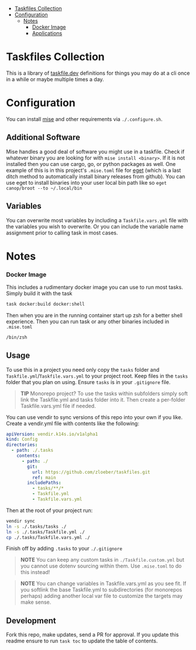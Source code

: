<!---toc start-->

- [Taskfiles Collection](#taskfiles-collection)
- [Configuration](#configuration)
  - [Notes](#notes)
    - [Docker Image](#docker-image)
    - [Applications](#applications)

<!---toc end-->

# Taskfiles Collection

This is a library of [taskfile.dev](https://taskfile.dev) definitions for things you may do at a cli once in a while or maybe multiple times a day.

# Configuration

You can install [mise](https://mise.jdx.dev) and other requirements via `./.configure.sh`.

## Additional Software

Mise handles a good deal of software you might use in a taskfile. Check if whatever binary you are looking for with `mise install <binary>`. If it is not installed then you can use cargo, go, or python packages as well. One example of this is in this project's `.mise.toml` file for [eget](https://github.com/zyedidia/eget) (which is a last ditch method to automatically install binary releases from github). You can use eget to install binaries into your user local bin path like so `eget canop/broot --to ~/.local/bin`

## Variables

You can overwrite most variables by including a `Taskfile.vars.yml` file with the variables you wish to overwrite. Or you can include the variable name assignment prior to calling task in most cases.

# Notes

### Docker Image

This includes a rudimentary docker image you can use to run most tasks. Simply build it with the task

```bash
task docker:build docker:shell
```

Then when you are in the running container start up zsh for a better shell experience. Then you can run task or any other binaries included in `.mise.toml`

```bash
/bin/zsh
```

## Usage

To use this in a project you need only copy the `tasks` folder and `Taskfile.yml`/`Taskfile.vars.yml` to your project root. Keep files in the `tasks` folder that you plan on using. Ensure `tasks` is in your `.gitignore` file.

> **TIP** Monorepo project? To use the tasks within subfolders simply soft link the Taskfile.yml and tasks folder into it. Then create a per-folder Taskfile.vars.yml file if needed.

You can use vendir to sync versions of this repo into your own if you like. Create a vendir.yml file with contents like the following:

```yaml
apiVersion: vendir.k14s.io/v1alpha1
kind: Config
directories:
  - path: ./.tasks
    contents:
      - path: ./
        git:
          url: https://github.com/zloeber/taskfiles.git
          ref: main
        includePaths:
          - tasks/**/*
          - Taskfile.yml
          - Taskfile.vars.yml
```

Then at the root of your project run:

```bash
vendir sync
ln -s ./.tasks/tasks ./
ln -s ./.tasks/Taskfile.yml ./
cp ./.tasks/Taskfile.vars.yml ./
```

Finish off by adding `.tasks` to your `./.gitignore`

> **NOTE** You can keep any custom tasks in `./Taskfile.custom.yml` but you cannot use dotenv sourcing within them. Use `.mise.toml` to do this instead!

> **NOTE** You can change variables in Taskfile.vars.yml as you see fit. If you softlink the base Taskfile.yml to subdirectories (for monorepos perhaps) adding another local var file to customize the targets may make sense.

##

## Development

Fork this repo, make updates, send a PR for approval. If you update this readme ensure to run `task toc` to update the table of contents.
